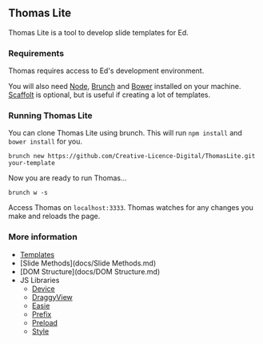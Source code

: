 ## Thomas Lite

Thomas Lite is a tool to develop slide templates for Ed.

### Requirements

Thomas requires access to Ed's development environment.

You will also need [Node], [Brunch] and [Bower] installed on your machine. [Scaffolt] is optional, but is useful if creating a lot of templates.

### Running Thomas Lite

You can clone Thomas Lite using brunch. This will run `npm install` and `bower install` for you.

```
brunch new https://github.com/Creative-Licence-Digital/ThomasLite.git your-template
```

Now you are ready to run Thomas...

```
brunch w -s
```

Access Thomas on `localhost:3333`. Thomas watches for any changes you make and reloads the page.

### More information

- [Templates](docs/Templates.md)
- [Slide Methods](docs/Slide Methods.md)
- [DOM Structure](docs/DOM Structure.md)
- JS Libraries
  - [Device](docs/js/Device.md)
  - [DraggyView](docs/js/DraggyView.md)
  - [Easie](docs/js/Easie.md)
  - [Prefix](docs/js/Prefix.md)
  - [Preload](docs/js/Preload.md)
  - [Style](docs/js/Style.md)

[Node]: https://nodejs.org/en/
[Brunch]: http://brunch.io
[Bower]: http://bower.io/
[Scaffolt]: https://github.com/paulmillr/scaffolt
